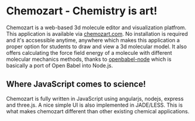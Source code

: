 # Chemozart - Chemistry is art!

Chemozart is a web-based 3d molecule editor and visualization platfrom. This application is available via [chemozart.com](https://chemozart.com). No installation is required and it's accsessible anytime, anywhere which makes this application a proper option for students to draw and view a 3d molecular model. It also offers calculating the force field energy of a molecule with different molecular mechanics methods, thanks to [openbabel-node](https://github.com/mohebifar/openbabel-node) which is basically a port of Open Babel into Node.js.

## Where JavaScript comes to science!
Chemozart is fully written in JavaScript using angularjs, nodejs, express and three.js. A nice simple UI is also implemented in JADE/LESS. This is what makes chemozart different than other existing chemical applications. 

